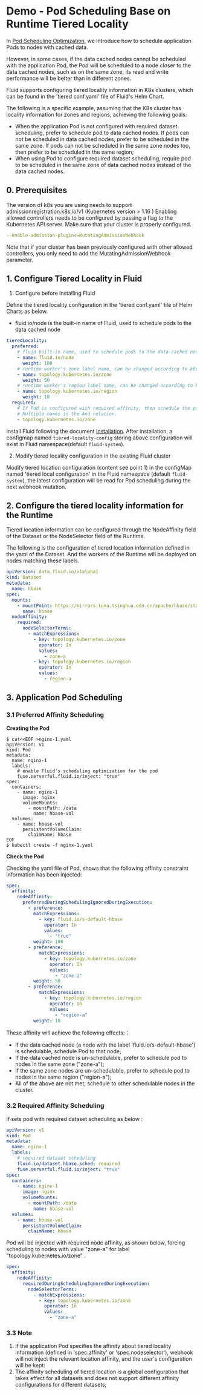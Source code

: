# Demo - Pod Scheduling Base on Runtime Tiered Locality

In [Pod Scheduling Optimization](./pod_schedule_optimization.md), we introduce how to schedule application Pods to nodes
with cached data.

However, in some cases, if the data cached nodes cannot be scheduled with the application Pod, the Pod will be scheduled
to a node closer to the data cached nodes, such as on the same zone, its read and write performance will be better than in different zones.

Fluid supports configuring tiered locality information in K8s clusters, which can be found in the 'tiered conf.yaml' 
file of Fluid's Helm Chart.

The following is a specific example, assuming that the K8s cluster has locality information for zones and regions, achieving the following goals:
- When the application Pod is not configured with required dataset scheduling, prefer to schedule pod to data cached nodes.
If pods can not be scheduled in data cached nodes, prefer to be scheduled in the same zone.
If pods can not be scheduled in the same zone nodes too, then prefer to be scheduled in the same region;
- When using Pod to configure required dataset scheduling, require pod to be scheduled in the same zone of data cached nodes instead of the data cached nodes.

## 0. Prerequisites
The version of k8s you are using needs to support admissionregistration.k8s.io/v1 (Kubernetes version > 1.16 )
Enabling allowed controllers needs to be configured by passing a flag to the Kubernetes API server. Make sure that your cluster is properly configured.
```yaml
--enable-admission-plugins=MutatingAdmissionWebhook
```
Note that if your cluster has been previously configured with other allowed controllers, you only need to add the MutatingAdmissionWebhook parameter.

## 1. Configure Tiered Locality in Fluid

1) Configure before installing Fluid

Define the tiered locality configuration in the 'tiered conf.yaml' file of Helm Charts as below.
- fluid.io/node is the built-in name of Fluid, used to schedule pods to the data cached node
```yaml
tieredLocality:
  preferred:
    # fluid built-in name, used to schedule pods to the data cached node
    - name: fluid.io/node
      weight: 100
    # runtime worker's zone label name, can be changed according to k8s environment.
    - name: topology.kubernetes.io/zone
      weight: 50
    # runtime worker's region label name, can be changed according to k8s environment.
    - name: topology.kubernetes.io/region
      weight: 10
  required:
    # If Pod is configured with required affinity, then schedule the pod to nodes match the label.
    # Multiple names is the And relation.
    - topology.kubernetes.io/zone
```

Install Fluid following the document [Installation](../userguide/install.md). After installation, a configmap
named `tiered-locality-config` storing above configuration will exist in Fluid namespace(default `fluid-system`).

2) Modify tiered locality configuration in the existing Fluid cluster

Modify tiered location configuration (content see point 1) in the configMap named 'tiered local configuration' 
in the Fluid namespace (default `fluid-system`), the latest configuration will be read for Pod scheduling during the next webhook mutation.

## 2. Configure the tiered locality information for the Runtime
Tiered location information can be configured through the NodeAffinity field of the Dataset or the NodeSelector field of the Runtime.

The following is the configuration of tiered location information defined in the yaml of the Dataset. 
And the workers of the Runtime will be deployed on nodes matching these labels.
```yaml
apiVersion: data.fluid.io/v1alpha1
kind: Dataset
metadata:
  name: hbase
spec:
  mounts:
    - mountPoint: https://mirrors.tuna.tsinghua.edu.cn/apache/hbase/stable/
      name: hbase
  nodeAffinity:
    required:
      nodeSelectorTerms:
      	- matchExpressions:
          - key: topology.kubernetes.io/zone
            operator: In
            values: 
              - zone-a
          - key: topology.kubernetes.io/region
            operator: In
            values:
              - region-a
```

## 3. Application Pod Scheduling

### 3.1 Preferred Affinity Scheduling
**Creating the Pod**
```shell
$ cat<<EOF >nginx-1.yaml
apiVersion: v1
kind: Pod
metadata:
  name: nginx-1
  labels:
    # enable Fluid's scheduling optimization for the pod
    fuse.serverful.fluid.io/inject: "true"
spec:
  containers:
    - name: nginx-1
      image: nginx
      volumeMounts:
        - mountPath: /data
          name: hbase-vol
  volumes:
    - name: hbase-vol
      persistentVolumeClaim:
        claimName: hbase
EOF
$ kubectl create -f nginx-1.yaml
```

**Check the Pod**

Checking the yaml file of Pod, shows that the following affinity constraint information has been injected:

```yaml
spec:
  affinity:
    nodeAffinity:
      preferredDuringSchedulingIgnoredDuringExecution:
        - preference:
          matchExpressions:
            - key: fluid.io/s-default-hbase
              operator: In
              values:
                - "true"
          weight: 100
        - preference:
            matchExpressions:
              - key: topology.kubernetes.io/zone
                operator: In
                values:
                  - "zone-a"
          weight: 50
        - preference:
            matchExpressions:
              - key: topology.kubernetes.io/region
                operator: In
                values:
                  - "region-a"
          weight: 10         
```

These affinity will achieve the following effects:：
- If the data cached node (a node with the label 'fluid.io/s-default-hbase') is schedulable, schedule Pod to that node;
- If the data cached node is un-schedulable, prefer to schedule pod to nodes in the same zone ("zone-a");
- If the same zone nodes are un-schedulable, prefer to schedule pod to nodes in the same region ("region-a");
- All of the above are not met, schedule to other schedulable nodes in the cluster.


### 3.2 Required Affinity Scheduling

If sets pod with required dataset scheduling as below :
```yaml
apiVersion: v1
kind: Pod
metadata:
  name: nginx-1
  labels:
    # required dataset scheduling
    fluid.io/dataset.hbase.sched: required
    fuse.serverful.fluid.io/inject: "true"
spec:
  containers:
    - name: nginx-1
      image: nginx
      volumeMounts:
        - mountPath: /data
          name: hbase-vol
  volumes:
    - name: hbase-vol
      persistentVolumeClaim:
        claimName: hbase
```
Pod will be injected with required node affinity, as shown below, forcing scheduling to nodes with value "zone-a" for label "topology.kubernetes.io/zone"  .
```yaml
spec:
  affinity:
    nodeAffinity:
      requiredDuringSchedulingIgnoredDuringExecution:
        nodeSelectorTerms:
          - matchExpressions:
            - key: topology.kubernetes.io/zone
              operator: In
              values:
                - "zone-a"
```

### 3.3 Note

1. If the application Pod specifies the affinity about tiered locality information (defined in 'spec.affinity' or 'spec.nodeselector'), webhook will
not inject the relevant location affinity, and the user's configuration will be kept:
2. The affinity scheduling of tiered location is a global configuration that takes effect for all datasets and does not support different affinity configurations for different datasets;

